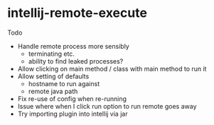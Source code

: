 # intellij-remote-execute

Todo
- Handle remote process more sensibly
   - terminating etc.
   - ability to find leaked processes?
- Allow clicking on main method / class with main method to run it
- Allow setting of defaults
   - hostname to run against
   - remote java path
- Fix re-use of config when re-running
- Issue where when I click run option to run remote goes away
- Try importing plugin into intellij via jar